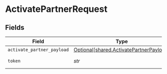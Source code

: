 # ActivatePartnerRequest


## Fields

| Field                                                                                    | Type                                                                                     | Required                                                                                 | Description                                                                              |
| ---------------------------------------------------------------------------------------- | ---------------------------------------------------------------------------------------- | ---------------------------------------------------------------------------------------- | ---------------------------------------------------------------------------------------- |
| `activate_partner_payload`                                                               | [Optional[shared.ActivatePartnerPayload]](../../models/shared/activatepartnerpayload.md) | :heavy_minus_sign:                                                                       | N/A                                                                                      |
| `token`                                                                                  | *str*                                                                                    | :heavy_check_mark:                                                                       | Invite Token                                                                             |